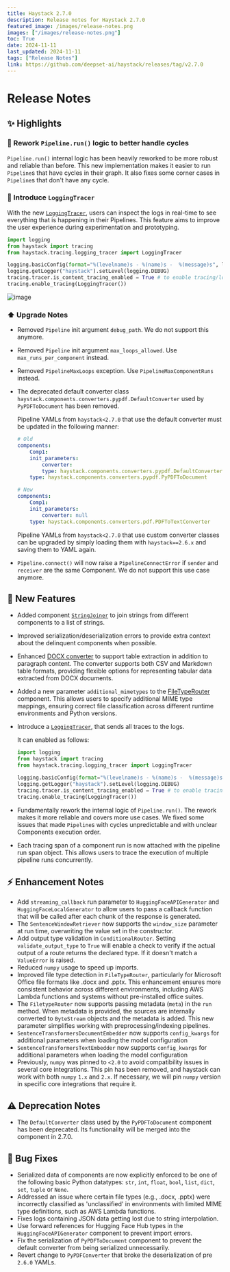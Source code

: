 ```yaml
---
title: Haystack 2.7.0
description: Release notes for Haystack 2.7.0
featured_image: /images/release-notes.png
images: ["/images/release-notes.png"]
toc: True
date: 2024-11-11
last_updated: 2024-11-11
tags: ["Release Notes"]
link: https://github.com/deepset-ai/haystack/releases/tag/v2.7.0
---
```


# Release Notes

## ✨ Highlights

### 🚅 Rework `Pipeline.run()` logic to better handle cycles

`Pipeline.run()` internal logic has been heavily reworked to be more robust and reliable than before. This new implementation makes it easier to run `Pipeline`s that have cycles in their graph. It also fixes some corner cases in `Pipeline`s that don't have any cycle.

### 📝 Introduce `LoggingTracer`

With the new [`LoggingTracer`](https://docs.haystack.deepset.ai/docs/logging#real-time-pipeline-logging), users can inspect the logs in real-time to see everything that is happening in their Pipelines. This feature aims to improve the user experience during experimentation and prototyping.

```python
import logging
from haystack import tracing
from haystack.tracing.logging_tracer import LoggingTracer

logging.basicConfig(format="%(levelname)s - %(name)s -  %(message)s", level=logging.WARNING)
logging.getLogger("haystack").setLevel(logging.DEBUG)
tracing.tracer.is_content_tracing_enabled = True # to enable tracing/logging content (inputs/outputs)
tracing.enable_tracing(LoggingTracer())
```

![image](https://github.com/user-attachments/assets/08788542-2b08-42d0-812b-391b001f2479)


### ⬆️ Upgrade Notes

- Removed `Pipeline` init argument `debug_path`. We do not support this anymore.

- Removed `Pipeline` init argument `max_loops_allowed`. Use `max_runs_per_component` instead.

- Removed `PipelineMaxLoops` exception. Use `PipelineMaxComponentRuns` instead.

- The deprecated default converter class `haystack.components.converters.pypdf.DefaultConverter` used by `PyPDFToDocument` has been removed.

  Pipeline YAMLs from `haystack<2.7.0` that use the default converter must be updated in the following manner:

  ```yaml
  # Old
  components:
      Comp1:
      init_parameters:
          converter:
          type: haystack.components.converters.pypdf.DefaultConverter
      type: haystack.components.converters.pypdf.PyPDFToDocument

  # New
  components:
      Comp1:
      init_parameters:
          converter: null
      type: haystack.components.converters.pdf.PDFToTextConverter
  ```

  Pipeline YAMLs from `haystack<2.7.0` that use custom converter classes can be upgraded by simply loading them with `haystack==2.6.x` and saving them to YAML again.

- `Pipeline.connect()` will now raise a `PipelineConnectError` if `sender` and `receiver` are the same Component. We do not support this use case anymore.

## 🚀 New Features

- Added component [`StringJoiner`](https://docs.haystack.deepset.ai/docs/stringjoiner) to join strings from different components to a list of strings.

- Improved serialization/deserialization errors to provide extra context about the delinquent components when possible.

- Enhanced [DOCX converter](https://docs.haystack.deepset.ai/docs/docxtodocument) to support table extraction in addition to paragraph content. The converter supports both CSV and Markdown table formats, providing flexible options for representing tabular data extracted from DOCX documents.

- Added a new parameter `additional_mimetypes` to the [FileTypeRouter](https://docs.haystack.deepset.ai/docs/filetyperouter) component. This allows users to specify additional MIME type mappings, ensuring correct file classification across different runtime environments and Python versions.

- Introduce a [`LoggingTracer`](https://docs.haystack.deepset.ai/docs/logging#real-time-pipeline-logging), that sends all traces to the logs.

  It can enabled as follows:

  ```python
  import logging
  from haystack import tracing
  from haystack.tracing.logging_tracer import LoggingTracer

  logging.basicConfig(format="%(levelname)s - %(name)s -  %(message)s", level=logging.WARNING)
  logging.getLogger("haystack").setLevel(logging.DEBUG)
  tracing.tracer.is_content_tracing_enabled = True # to enable tracing/logging content (inputs/outputs)
  tracing.enable_tracing(LoggingTracer())
  ```

- Fundamentally rework the internal logic of `Pipeline.run()`. The rework makes it more reliable and covers more use cases. We fixed some issues that made `Pipeline`s with cycles unpredictable and with unclear Components execution order.

- Each tracing span of a component run is now attached with the pipeline run span object. This allows users to trace the execution of multiple pipeline runs concurrently.

## ⚡️ Enhancement Notes

- Add `streaming_callback` run parameter to `HuggingFaceAPIGenerator` and `HuggingFaceLocalGenerator` to allow users to pass a callback function that will be called after each chunk of the response is generated.
- The `SentenceWindowRetriever` now supports the `window_size` parameter at run time, overwriting the value set in the constructor.
- Add output type validation in `ConditionalRouter`. Setting `validate_output_type` to `True` will enable a check to verify if the actual output of a route returns the declared type. If it doesn't match a `ValueError` is raised.
- Reduced `numpy` usage to speed up imports.
- Improved file type detection in `FileTypeRouter`, particularly for Microsoft Office file formats like .docx and .pptx. This enhancement ensures more consistent behavior across different environments, including AWS Lambda functions and systems without pre-installed office suites.
- The `FiletypeRouter` now supports passing metadata (`meta`) in the `run` method. When metadata is provided, the sources are internally converted to `ByteStream` objects and the metadata is added. This new parameter simplifies working with preprocessing/indexing pipelines.
- `SentenceTransformersDocumentEmbedder` now supports `config_kwargs` for additional parameters when loading the model configuration
- `SentenceTransformersTextEmbedder` now supports `config_kwargs` for additional parameters when loading the model configuration
- Previously, `numpy` was pinned to `<2.0` to avoid compatibility issues in several core integrations. This pin has been removed, and haystack can work with both `numpy` `1.x` and `2.x`. If necessary, we will pin `numpy` version in specific core integrations that require it.

## ⚠️ Deprecation Notes

- The `DefaultConverter` class used by the `PyPDFToDocument` component has been deprecated. Its functionality will be merged into the component in 2.7.0.

## 🐛 Bug Fixes

- Serialized data of components are now explicitly enforced to be one of the following basic Python datatypes: `str`, `int`, `float`, `bool`, `list`, `dict`, `set`, `tuple` or `None`.
- Addressed an issue where certain file types (e.g., .docx, .pptx) were incorrectly classified as 'unclassified' in environments with limited MIME type definitions, such as AWS Lambda functions.
- Fixes logs containing JSON data getting lost due to string interpolation.
- Use forward references for Hugging Face Hub types in the `HuggingFaceAPIGenerator` component to prevent import errors.
- Fix the serialization of `PyPDFToDocument` component to prevent the default converter from being serialized unnecessarily.
- Revert change to `PyPDFConverter` that broke the deserialization of pre `2.6.0` YAMLs.
